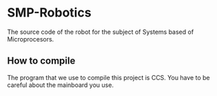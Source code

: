 # SMP-Robotics

The source code of the robot for the subject of Systems based of Microprocesors.

## How to compile

The program that we use to compile this project is CCS. You have to be careful about the mainboard you use.